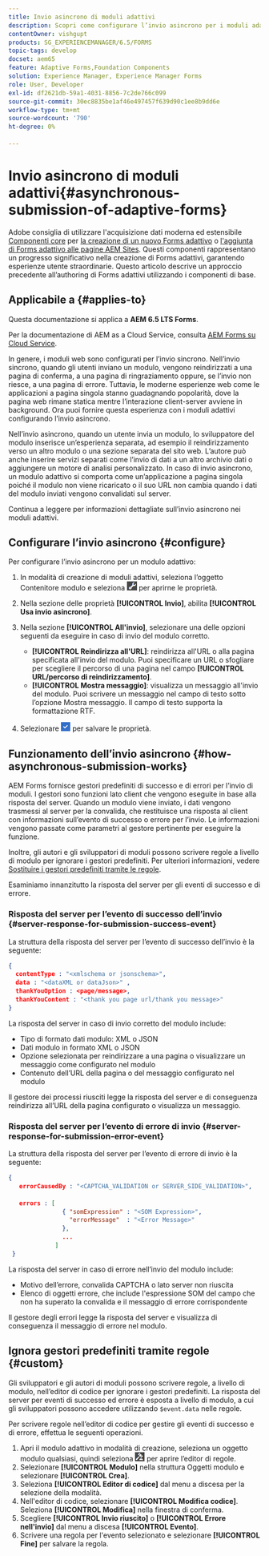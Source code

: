 ```yaml
---
title: Invio asincrono di moduli adattivi
description: Scopri come configurare l’invio asincrono per i moduli adattivi.
contentOwner: vishgupt
products: SG_EXPERIENCEMANAGER/6.5/FORMS
topic-tags: develop
docset: aem65
feature: Adaptive Forms,Foundation Components
solution: Experience Manager, Experience Manager Forms
role: User, Developer
exl-id: df2621db-59a1-4031-8856-7c2de766c099
source-git-commit: 30ec8835be1af46e497457f639d90c1ee8b9dd6e
workflow-type: tm+mt
source-wordcount: '790'
ht-degree: 0%

---
```


# Invio asincrono di moduli adattivi{#asynchronous-submission-of-adaptive-forms}

<span class="preview"> Adobe consiglia di utilizzare l&#39;acquisizione dati moderna ed estensibile [Componenti core](https://experienceleague.adobe.com/docs/experience-manager-core-components/using/adaptive-forms/introduction.html?lang=it) per [la creazione di un nuovo Forms adattivo](/help/forms/using/create-an-adaptive-form-core-components.md) o [l&#39;aggiunta di Forms adattivo alle pagine AEM Sites](/help/forms/using/create-or-add-an-adaptive-form-to-aem-sites-page.md). Questi componenti rappresentano un progresso significativo nella creazione di Forms adattivi, garantendo esperienze utente straordinarie. Questo articolo descrive un approccio precedente all’authoring di Forms adattivi utilizzando i componenti di base. </span>

## Applicabile a {#applies-to}

Questa documentazione si applica a **AEM 6.5 LTS Forms**.

Per la documentazione di AEM as a Cloud Service, consulta [AEM Forms su Cloud Service](https://experienceleague.adobe.com/docs/experience-manager-cloud-service/content/forms/adaptive-forms-authoring/authoring-adaptive-forms-foundation-components/configure-submit-actions-and-metadata-submission/asynchronous-submissions-adaptive-forms.html?lang=it).

In genere, i moduli web sono configurati per l’invio sincrono. Nell’invio sincrono, quando gli utenti inviano un modulo, vengono reindirizzati a una pagina di conferma, a una pagina di ringraziamento oppure, se l’invio non riesce, a una pagina di errore. Tuttavia, le moderne esperienze web come le applicazioni a pagina singola stanno guadagnando popolarità, dove la pagina web rimane statica mentre l’interazione client-server avviene in background. Ora puoi fornire questa esperienza con i moduli adattivi configurando l’invio asincrono.

Nell’invio asincrono, quando un utente invia un modulo, lo sviluppatore del modulo inserisce un’esperienza separata, ad esempio il reindirizzamento verso un altro modulo o una sezione separata del sito web. L’autore può anche inserire servizi separati come l’invio di dati a un altro archivio dati o aggiungere un motore di analisi personalizzato. In caso di invio asincrono, un modulo adattivo si comporta come un’applicazione a pagina singola poiché il modulo non viene ricaricato o il suo URL non cambia quando i dati del modulo inviati vengono convalidati sul server.

Continua a leggere per informazioni dettagliate sull’invio asincrono nei moduli adattivi.

## Configurare l’invio asincrono {#configure}

Per configurare l’invio asincrono per un modulo adattivo:

1. In modalità di creazione di moduli adattivi, seleziona l’oggetto Contenitore modulo e seleziona ![cmppr1](assets/cmppr1.png) per aprirne le proprietà.
1. Nella sezione delle proprietà **[!UICONTROL Invio]**, abilita **[!UICONTROL Usa invio asincrono]**.
1. Nella sezione **[!UICONTROL All&#39;invio]**, selezionare una delle opzioni seguenti da eseguire in caso di invio del modulo corretto.

   * **[!UICONTROL Reindirizza all&#39;URL]**: reindirizza all&#39;URL o alla pagina specificata all&#39;invio del modulo. Puoi specificare un URL o sfogliare per scegliere il percorso di una pagina nel campo **[!UICONTROL URL/percorso di reindirizzamento]**.
   * **[!UICONTROL Mostra messaggio]**: visualizza un messaggio all&#39;invio del modulo. Puoi scrivere un messaggio nel campo di testo sotto l’opzione Mostra messaggio. Il campo di testo supporta la formattazione RTF.

1. Selezionare ![check-button1](assets/check-button1.png) per salvare le proprietà.

## Funzionamento dell’invio asincrono {#how-asynchronous-submission-works}

AEM Forms fornisce gestori predefiniti di successo e di errori per l’invio di moduli. I gestori sono funzioni lato client che vengono eseguite in base alla risposta del server. Quando un modulo viene inviato, i dati vengono trasmessi al server per la convalida, che restituisce una risposta al client con informazioni sull’evento di successo o errore per l’invio. Le informazioni vengono passate come parametri al gestore pertinente per eseguire la funzione.

Inoltre, gli autori e gli sviluppatori di moduli possono scrivere regole a livello di modulo per ignorare i gestori predefiniti. Per ulteriori informazioni, vedere [Sostituire i gestori predefiniti tramite le regole](#custom).

Esaminiamo innanzitutto la risposta del server per gli eventi di successo e di errore.

### Risposta del server per l’evento di successo dell’invio {#server-response-for-submission-success-event}

La struttura della risposta del server per l’evento di successo dell’invio è la seguente:

```json
{
  contentType : "<xmlschema or jsonschema>",
  data : "<dataXML or dataJson>" ,
  thankYouOption : <page/message>,
  thankYouContent : "<thank you page url/thank you message>"
}
```

La risposta del server in caso di invio corretto del modulo include:

* Tipo di formato dati modulo: XML o JSON
* Dati modulo in formato XML o JSON
* Opzione selezionata per reindirizzare a una pagina o visualizzare un messaggio come configurato nel modulo
* Contenuto dell’URL della pagina o del messaggio configurato nel modulo

Il gestore dei processi riusciti legge la risposta del server e di conseguenza reindirizza all’URL della pagina configurato o visualizza un messaggio.

### Risposta del server per l’evento di errore di invio {#server-response-for-submission-error-event}

La struttura della risposta del server per l’evento di errore di invio è la seguente:

```json
{
   errorCausedBy : "<CAPTCHA_VALIDATION or SERVER_SIDE_VALIDATION>",

   errors : [
               { "somExpression" : "<SOM Expression>",
                 "errorMessage"  : "<Error Message>"
               },
               ...
             ]
 }
```

La risposta del server in caso di errore nell’invio del modulo include:

* Motivo dell’errore, convalida CAPTCHA o lato server non riuscita
* Elenco di oggetti errore, che include l&#39;espressione SOM del campo che non ha superato la convalida e il messaggio di errore corrispondente

Il gestore degli errori legge la risposta del server e visualizza di conseguenza il messaggio di errore nel modulo.

## Ignora gestori predefiniti tramite regole {#custom}

Gli sviluppatori e gli autori di moduli possono scrivere regole, a livello di modulo, nell’editor di codice per ignorare i gestori predefiniti. La risposta del server per eventi di successo ed errore è esposta a livello di modulo, a cui gli sviluppatori possono accedere utilizzando `$event.data` nelle regole.

Per scrivere regole nell’editor di codice per gestire gli eventi di successo e di errore, effettua le seguenti operazioni.

1. Apri il modulo adattivo in modalità di creazione, seleziona un oggetto modulo qualsiasi, quindi seleziona ![modifica-regole1](assets/edit-rules1.png) per aprire l’editor di regole.
1. Selezionare **[!UICONTROL Modulo]** nella struttura Oggetti modulo e selezionare **[!UICONTROL Crea]**.
1. Seleziona **[!UICONTROL Editor di codice]** dal menu a discesa per la selezione della modalità.
1. Nell&#39;editor di codice, selezionare **[!UICONTROL Modifica codice]**. Seleziona **[!UICONTROL Modifica]** nella finestra di conferma.
1. Scegliere **[!UICONTROL Invio riuscito]** o **[!UICONTROL Errore nell&#39;invio]** dal menu a discesa **[!UICONTROL Evento]**.
1. Scrivere una regola per l&#39;evento selezionato e selezionare **[!UICONTROL Fine]** per salvare la regola.
